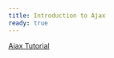 ```yaml
---
title: Introduction to Ajax
ready: true
---
```


[Ajax Tutorial](https://www.codementor.io/sheena/ajax-tutorial-web-development-du107rzaq?referral=sheena-kvo1e6ewh)
